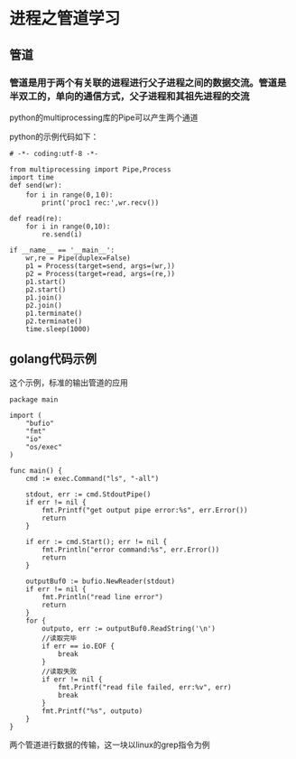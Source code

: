 # 进程之管道学习

## 管道

### 管道是用于两个有关联的进程进行父子进程之间的数据交流。管道是半双工的，单向的通信方式，父子进程和其祖先进程的交流

python的multiprocessing库的Pipe可以产生两个通道

python的示例代码如下：
```
# -*- coding:utf-8 -*-

from multiprocessing import Pipe,Process
import time
def send(wr):
    for i in range(0,１0):
        print('proc1 rec:',wr.recv())

def read(re):
    for i in range(0,10):
        re.send(i)

if __name__ == '__main__':
    wr,re = Pipe(duplex=False)
    p1 = Process(target=send, args=(wr,))
    p2 = Process(target=read, args=(re,))
    p1.start()
    p2.start()
    p1.join()
    p2.join()
    p1.terminate()
    p2.terminate()
    time.sleep(1000)
```

## golang代码示例
这个示例，标准的输出管道的应用
```
package main

import (
	"bufio"
	"fmt"
	"io"
	"os/exec"
)

func main() {
	cmd := exec.Command("ls", "-all")

	stdout, err := cmd.StdoutPipe()
	if err != nil {
		fmt.Printf("get output pipe error:%s", err.Error())
		return
	}

	if err := cmd.Start(); err != nil {
		fmt.Println("error command:%s", err.Error())
		return
	}

	outputBuf0 := bufio.NewReader(stdout)
	if err != nil {
		fmt.Println("read line error")
		return
	}
	for {
		outputo, err := outputBuf0.ReadString('\n')
		//读取完毕
		if err == io.EOF {
			break
		}
		//读取失败
		if err != nil {
			fmt.Printf("read file failed, err:%v", err)
			break
		}
		fmt.Printf("%s", outputo)
	}
}
```
两个管道进行数据的传输，这一块以linux的grep指令为例